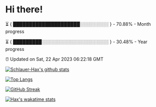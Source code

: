 # Hi there!

⏳ { █████████████████████░░░░░░░░░ } - 70.88% - Month progress

⏳ { █████████░░░░░░░░░░░░░░░░░░░░░ } - 30.48% - Year progress

⏰ Updated on Sat, 22 Apr 2023 06:22:18 GMT


[![Schlauer-Hax's github stats](https://github-readme-stats.vercel.app/api?username=Schlauer-Hax&show_icons=true&theme=dark&count_private=true)](https://github.com/Schlauer-Hax)


[![Top Langs](https://github-readme-stats.vercel.app/api/top-langs/?username=Schlauer-Hax&layout=compact&theme=dark)](https://github.com/Schlauer-Hax?tab=repositories)

[![GitHub Streak](https://streak-stats.demolab.com?user=Schlauer-Hax&theme=dark)](https://git.io/streak-stats)

[![Hax's wakatime stats](https://github-readme-stats.vercel.app/api/wakatime?username=Hax&theme=dark)](https://wakatime.com/@Hax)

